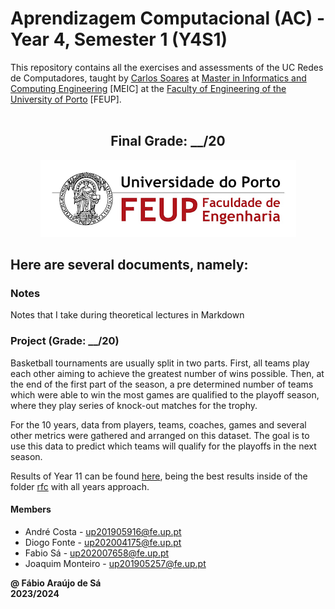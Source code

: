 # Aprendizagem Computacional (AC) - Year 4, Semester 1 (Y4S1)

This repository contains all the exercises and assessments of the UC Redes de Computadores, taught by [Carlos Soares](https://sigarra.up.pt/feup/pt/func_geral.formview?p_codigo=235847) at [Master in Informatics and Computing Engineering](https://sigarra.up.pt/feup/pt/cur_geral.cur_view?pv_curso_id=22862) [MEIC] at the [Faculty of Engineering of the University of Porto](https://sigarra.up.pt/feup/pt/web_page.Inicial) [FEUP]. <br> <br>

<h2 align = "center" >Final Grade: __/20</h2>
<p align = "center" >
  <img 
       title = "FEUP logo"
       src = "Images//FEUP_Logo.png" 
       alt = "FEUP Logo"  
       />
</p>

## Here are several documents, namely:

### Notes

Notes that I take during theoretical lectures in Markdown <br>

### Project (Grade: __/20)

Basketball tournaments are usually split in two parts. First, all teams play each other aiming to achieve the greatest number of wins possible. Then, at the end of the first part of the season, a pre determined number of teams which were able to win the most games are qualified to the playoff season, where they play series of knock-out matches for the trophy.

For the 10 years, data from players, teams, coaches, games and several other metrics were gathered and arranged on this dataset. The goal is to use this data to predict which teams will qualify for the playoffs in the next season.

Results of Year 11 can be found [here](./Project/data/predictions/year_11/), being the best results inside of the folder [rfc](./Project/data/predictions/year_11/rfc/all_years_11.csv) with all years approach.

#### Members

- André Costa - up201905916@fe.up.pt
- Diogo Fonte - up202004175@fe.up.pt
- Fabio Sá - up202007658@fe.up.pt
- Joaquim Monteiro - up201905257@fe.up.pt

**@ Fábio Araújo de Sá** <br>
**2023/2024**